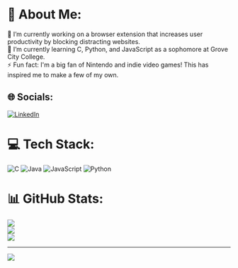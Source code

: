 # 💫 About Me:
🔭 I’m currently working on a browser extension that increases user productivity by blocking distracting websites.<br>🌱 I’m currently learning C, Python, and JavaScript as a sophomore at Grove City College.<br>⚡ Fun fact: I'm a big fan of Nintendo and indie video games! This has inspired me to make a few of my own.


## 🌐 Socials:
[![LinkedIn](https://img.shields.io/badge/LinkedIn-%230077B5.svg?logo=linkedin&logoColor=white)](https://linkedin.com/in/john-bauer-9903b7294) 

# 💻 Tech Stack:
![C](https://img.shields.io/badge/c-%2300599C.svg?style=for-the-badge&logo=c&logoColor=white) ![Java](https://img.shields.io/badge/java-%23ED8B00.svg?style=for-the-badge&logo=openjdk&logoColor=white) ![JavaScript](https://img.shields.io/badge/javascript-%23323330.svg?style=for-the-badge&logo=javascript&logoColor=%23F7DF1E) ![Python](https://img.shields.io/badge/python-3670A0?style=for-the-badge&logo=python&logoColor=ffdd54)
# 📊 GitHub Stats:
![](https://github-readme-stats.vercel.app/api?username=John-D-Bauer&theme=midnight-purple&hide_border=false&include_all_commits=false&count_private=false)<br/>
![](https://github-readme-streak-stats.herokuapp.com/?user=John-D-Bauer&theme=midnight-purple&hide_border=false)<br/>
![](https://github-readme-stats.vercel.app/api/top-langs/?username=John-D-Bauer&theme=midnight-purple&hide_border=false&include_all_commits=false&count_private=false&layout=compact)

---
[![](https://visitcount.itsvg.in/api?id=John-D-Bauer&icon=0&color=0)](https://visitcount.itsvg.in)

<!-- Proudly created with GPRM ( https://gprm.itsvg.in ) -->
